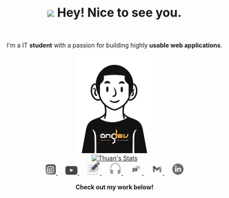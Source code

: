 <div align="center">
<h1><img src="https://emojis.slackmojis.com/emojis/images/1531849430/4246/blob-sunglasses.gif?1531849430" width="30"/> Hey! Nice to see you.</h1>

<br>

<p> I'm a IT <strong>student</strong> with a passion for building highly <strong>usable web applications</strong>.</p>

<img src="./img/ongDev.webp">

<br>

  <a href="https://github.com/thuanpham2311" class="rich-diff-level-one">
    <img src="https://github-readme-stats.vercel.app/api?username=thuanpham2311&icon_color=586069&text_color=586069&bg_color=fff&line_height=30&hide_title=true&title_color=111111" alt="Thuan's Stats" >
  </a>

<br>

  <a href="https://www.instagram.com/thuanpham2311">
    <img style="filter: grayscale(1)" src="./img/icons/instagram.svg" width="24px"/>
  </a>
  &emsp;
  <a href= "https://www.youtube.com/channel/UCLAeh5SDjUBOjnE8HTXJLGw">
    <img style="filter: grayscale(1)" src="./img/icons/youtube.svg" width="28px"/>
  </a>
  &emsp;
  <a href="http://thuanpham2311.github.io/">
    <img style="filter: grayscale(1)" src="./img/icons/blog.svg" width="30px"/>
  </a>
  &emsp;
  <a href="https://www.youtube.com/playlist?list=PLiK7Zu7FR9jVJyURcW5nmXveGzJ1DAvf5">
    <img style="filter: grayscale(1)" src="./img/icons/music.svg" width="28px"/>
  </a>
  &emsp;
  <a href="https://m.me/thuanpham2311">
    <img style="filter: grayscale(1)" src="./img/icons/chat.svg" width="26px"/>
  </a>
  &emsp;
  <a href="mailto:phamtanthuan2311@gmail.com">
    <img style="filter: grayscale(1)" src="./img/icons/gmail.svg" width="26px"/>
  </a>
  &emsp;
  <a href="http://linkedin.com/in/thuanpham2311">
    <img style="filter: grayscale(1)" src="./img/icons/linkedin.svg" width="26px"/>
  </a>
 <br><br>
  <strong>Check out my work below!</strong>
</div>
